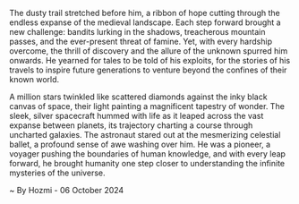 
The dusty trail stretched before him, a ribbon of hope cutting through the endless expanse of the medieval landscape.  Each step forward brought a new challenge: bandits lurking in the shadows, treacherous mountain passes, and the ever-present threat of famine.  Yet, with every hardship overcome, the thrill of discovery and the allure of the unknown spurred him onwards.  He yearned for tales to be told of his exploits, for the stories of his travels to inspire future generations to venture beyond the confines of their known world.

A million stars twinkled like scattered diamonds against the inky black canvas of space, their light painting a magnificent tapestry of wonder.  The sleek, silver spacecraft hummed with life as it leaped across the vast expanse between planets, its trajectory charting a course through uncharted galaxies. The astronaut stared out at the mesmerizing celestial ballet, a profound sense of awe washing over him. He was a pioneer, a voyager pushing the boundaries of human knowledge, and with every leap forward, he brought humanity one step closer to understanding the infinite mysteries of the universe. 

~ By Hozmi - 06 October 2024
